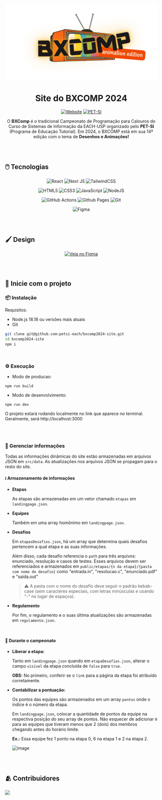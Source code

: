 <div align="center">
    
<img src="./public/logoBxcomp.svg" alt="retro_music" width="700">

<h1> Site do BXCOMP 2024 </h1>

[![Website](https://img.shields.io/website-up-down-green-red/http/monip.org.svg)](https://bxcomp.petsieach.com.br/)
[![PET-SI](https://img.shields.io/badge/Instagram-PET%20SI-darkred)](https://www.instagram.com/petsieach/)


O **BXComp** é o tradicional Campeonato de Programação para Calouros do Curso de Sistemas de Informação da EACH-USP organizado pelo **PET-SI** (Programa de Educação Tutorial). Em 2024, o BXCOMP está em sua 14ª edição com o tema de **Desenhos e Animações!**



</div>


<br/><br/>


## 🖱️ Tecnologias

<div align="center">

![React](https://img.shields.io/badge/react-%2320232a.svg?style=for-the-badge&logo=react&logoColor=%2361DAFB)
![Next JS](https://img.shields.io/badge/Next-black?style=for-the-badge&logo=next.js&logoColor=white)
![TailwindCSS](https://img.shields.io/badge/tailwindcss-%2338B2AC.svg?style=for-the-badge&logo=tailwind-css&logoColor=white)

![HTML5](https://img.shields.io/badge/html5-%23E34F26.svg?style=for-the-badge&logo=html5&logoColor=white)
![CSS3](https://img.shields.io/badge/css3-%231572B6.svg?style=for-the-badge&logo=css3&logoColor=white)
![JavaScript](https://img.shields.io/badge/javascript-%23323330.svg?style=for-the-badge&logo=javascript&logoColor=%23F7DF1E)
![NodeJS](https://img.shields.io/badge/node.js-6DA55F?style=for-the-badge&logo=node.js&logoColor=white)

![GitHub Actions](https://img.shields.io/badge/github%20actions-%232671E5.svg?style=for-the-badge&logo=githubactions&logoColor=white)
![Github Pages](https://img.shields.io/badge/github%20pages-121013?style=for-the-badge&logo=github&logoColor=white)
![Git](https://img.shields.io/badge/git-%23F05033.svg?style=for-the-badge&logo=git&logoColor=white)

![Figma](https://img.shields.io/badge/figma-%23F24E1E.svg?style=for-the-badge&logo=figma&logoColor=white)

</div>
<br/><br/>


## 🖌️ Design

<div align="center">
    
[![Veja no Figma](https://img.shields.io/badge/Figma-Ver%20design-darkred?logo=figma&logoColor=f5f5f5)](https://www.figma.com/file/Bn1XePEk91ujLn8tDD1Am1?embed_host=share&kind=file&node-id=962-78&t=luFv4tCfbkNMMZ8i-1&viewer=1)

</div>

<br/><br/>

## 🚀 Inicie com o projeto

### 📦 Instalação

Requisitos: 
- Node.js 18.18 ou versões mais atuais
- Git

```bash
git clone git@github.com:petsi-each/bxcomp2024-site.git
cd bxcomp2024-site
npm i
```

<br/>

### ⚙️ Execução

- Modo de producao:
```
npm run build
```


- Modo de desenvolvimento:
```
npm run dev
```
O projeto estará rodando localmente no link que aparece no terminal. Geralmente, será http://localhost:3000

<br/><br/>

### 📓 Gerenciar informações

Todas as informações dinâmicas do site estão armazenadas em arquivos JSON em ```src/data```. As atualizações nos arquivos JSON se propagam para o resto do site.

#### ℹ️ Armazenamento de informações

* **Etapas**

    As etapas são armazenadas em um vetor chamado ```etapas``` em ```landingpage.json```.

* **Equipes**

    Também em uma array homônimo em ```landingpage.json```.

* **Desafios**

    Em ```etapasDesafios.json```, há um array que determina quais desafios pertencem a qual etapa e as suas informações.

    Além disso, cada desafio referencia o ```path``` para três arquivos: enunciado, resolução e casos de testes. Esses arquivos devem ser referenciados e armazenados em ```public/etapas/{n da etapa}/{pasta com nome do desafio}``` como "entrada.in", "resolucao.c", "enunciado.pdf" e "saida.out"

    > ⚠️ A pasta com o nome do desafio deve seguir o padrão kebab-case (sem caracteres especiais, com letras minúsculas e usando "-" no lugar de espaços).



* **Regulamento**

    Por fim, o regulamento e o suas última atualizações são armazenadas em ```regulamento.json```.

<br/>

#### 🥇 Durante o campeonato

* **Liberar a etapa:**

    Tanto em ```landingpage.json``` quando em ```etapaDesafios.json```, alterar o campo ```visivel``` da etapa concluída de ```false``` para ```true```.

    **OBS:** No primeiro, conferir se o ```link``` para a página da etapa foi atribuído corretamente.

* **Contabilizar a pontuação:**

    Os pontos das equipes são armazenados em um array ```pontos``` onde o índice é o número da etapa.

    Em ```landingpage.json```, colocar a quantidade de pontos da equipe na respectiva posição do seu array de pontos. Não esquecer de adicionar ```0``` para as equipes que tiveram menos que 2 (dois) dos membros chegando antes do horário limite.

    **Ex.:** Essa equipe fez 1 ponto na etapa 0, 6 na etapa 1 e 2 na etapa 2.
  
    ![image](https://github.com/user-attachments/assets/3defdba2-b556-4635-b118-41c5c13ee43d)


<br/><br/>

## 🫂 Contribuidores

<a href = "https://github.com/petsi-each/bxcomp2024-site/contributors">
  <img src = "https://contrib.rocks/image?repo=petsi-each/bxcomp2024-site"/>
</a>

